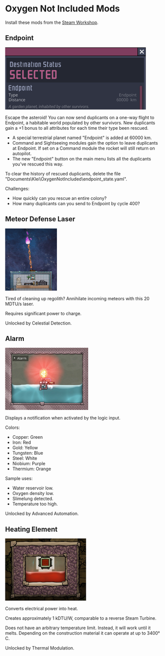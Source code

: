 # Oxygen Not Included Mods

Install these mods from the [Steam Workshop](https://steamcommunity.com/profiles/76561197980278821/myworkshopfiles/?appid=457140).

## Endpoint

<img src="Endpoint/preview.png" height=200px/>

Escape the asteroid! You can now send duplicants on a one-way flight to Endpoint, a habitable world populated by other survivors. New duplicants gain a +1 bonus to all attributes for each time their type been rescued.

- A special terrestrial planet named "Endpoint" is added at 60000 km.
- Command and Sightseeing modules gain the option to leave duplicants at Endpoint. If set on a Command module the rocket will still return on autopilot.
- The new "Endpoint" button on the main menu lists all the duplicants you've rescued this way.

To clear the history of rescued duplicants, delete the file "Documents\Klei\OxygenNotIncluded\endpoint_state.yaml".

Challenges:

- How quickly can you rescue an entire colony?
- How many duplicants can you send to Endpoint by cycle 400?

## Meteor Defense Laser

<img src="MeteorDefenseLaser/preview.jpg" height=200px/>

Tired of cleaning up regolith? Annihilate incoming meteors with this 20 MDTU/s laser.

Requires significant power to charge.

Unlocked by Celestial Detection.

## Alarm

<img src="Alarm/preview.png" height=200px/>

Displays a notification when activated by the logic input.

Colors:

- Copper: Green
- Iron: Red
- Gold: Yellow
- Tungsten: Blue
- Steel: White
- Niobium: Purple
- Thermium: Orange

Sample uses:

- Water reservoir low.
- Oxygen density low.
- Slimelung detected.
- Temperature too high.

Unlocked by Advanced Automation.

## Heating Element

<img src="HeatingElement/preview.jpg" height=200px/>

Converts electrical power into heat.

Creates approximately 1 kDTU/W, comparable to a reverse Steam Turbine.

Does not have an arbitrary temperature limit. Instead, it will work until it melts. Depending on the construction material it can operate at up to 3400&deg; C.

Unlocked by Thermal Modulation.